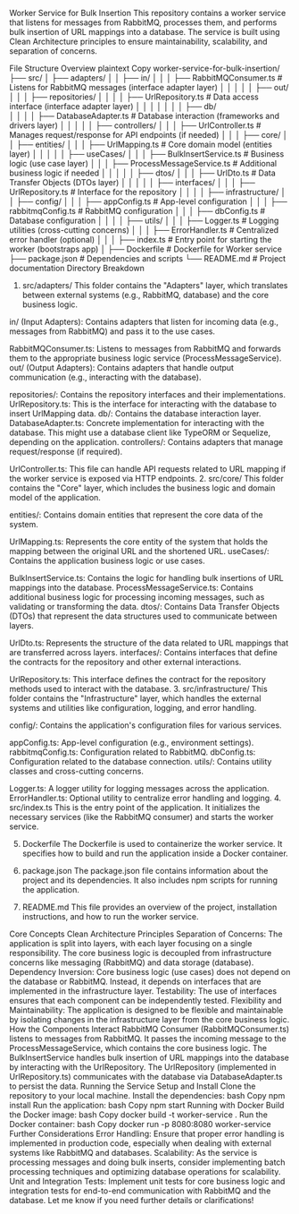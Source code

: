 Worker Service for Bulk Insertion
This repository contains a worker service that listens for messages from RabbitMQ, processes them, and performs bulk insertion of URL mappings into a database. The service is built using Clean Architecture principles to ensure maintainability, scalability, and separation of concerns.

File Structure Overview
plaintext
Copy
worker-service-for-bulk-insertion/
├── src/
│ ├── adapters/
│ │ ├── in/
│ │ │ ├── RabbitMQConsumer.ts # Listens for RabbitMQ messages (interface adapter layer)
│ │ │
│ │ ├── out/
│ │ │ ├── repositories/
│ │ │ │ ├── UrlRepository.ts # Data access interface (interface adapter layer)
│ │ │ │
│ │ │ ├── db/  
│ │ │ │ ├── DatabaseAdapter.ts # Database interaction (frameworks and drivers layer)
│ │ │
│ │ ├── controllers/
│ │ │ ├── UrlController.ts # Manages request/response for API endpoints (if needed)
│ │
│ ├── core/
│ │ ├── entities/
│ │ │ ├── UrlMapping.ts # Core domain model (entities layer)
│ │ │
│ │ ├── useCases/
│ │ │ ├── BulkInsertService.ts # Business logic (use case layer)
│ │ │ ├── ProcessMessageService.ts # Additional business logic if needed
│ │ │
│ │ ├── dtos/
│ │ │ ├── UrlDto.ts # Data Transfer Objects (DTOs layer)
│ │ │
│ │ ├── interfaces/
│ │ │ ├── UrlRepository.ts # Interface for the repository
│ │ │
│ ├── infrastructure/
│ │ ├── config/
│ │ │ ├── appConfig.ts # App-level configuration
│ │ │ ├── rabbitmqConfig.ts # RabbitMQ configuration
│ │ │ ├── dbConfig.ts # Database configuration
│ │
│ │ ├── utils/
│ │ │ ├── Logger.ts # Logging utilities (cross-cutting concerns)
│ │ │ ├── ErrorHandler.ts # Centralized error handler (optional)
│ │
│ ├── index.ts # Entry point for starting the worker (bootstraps app)
│
├── Dockerfile # Dockerfile for Worker service
├── package.json # Dependencies and scripts
└── README.md # Project documentation
Directory Breakdown

1. src/adapters/
   This folder contains the "Adapters" layer, which translates between external systems (e.g., RabbitMQ, database) and the core business logic.

in/ (Input Adapters): Contains adapters that listen for incoming data (e.g., messages from RabbitMQ) and pass it to the use cases.

RabbitMQConsumer.ts: Listens to messages from RabbitMQ and forwards them to the appropriate business logic service (ProcessMessageService).
out/ (Output Adapters): Contains adapters that handle output communication (e.g., interacting with the database).

repositories/: Contains the repository interfaces and their implementations.
UrlRepository.ts: This is the interface for interacting with the database to insert UrlMapping data.
db/: Contains the database interaction layer.
DatabaseAdapter.ts: Concrete implementation for interacting with the database. This might use a database client like TypeORM or Sequelize, depending on the application.
controllers/: Contains adapters that manage request/response (if required).

UrlController.ts: This file can handle API requests related to URL mapping if the worker service is exposed via HTTP endpoints. 2. src/core/
This folder contains the "Core" layer, which includes the business logic and domain model of the application.

entities/: Contains domain entities that represent the core data of the system.

UrlMapping.ts: Represents the core entity of the system that holds the mapping between the original URL and the shortened URL.
useCases/: Contains the application business logic or use cases.

BulkInsertService.ts: Contains the logic for handling bulk insertions of URL mappings into the database.
ProcessMessageService.ts: Contains additional business logic for processing incoming messages, such as validating or transforming the data.
dtos/: Contains Data Transfer Objects (DTOs) that represent the data structures used to communicate between layers.

UrlDto.ts: Represents the structure of the data related to URL mappings that are transferred across layers.
interfaces/: Contains interfaces that define the contracts for the repository and other external interactions.

UrlRepository.ts: This interface defines the contract for the repository methods used to interact with the database. 3. src/infrastructure/
This folder contains the "Infrastructure" layer, which handles the external systems and utilities like configuration, logging, and error handling.

config/: Contains the application's configuration files for various services.

appConfig.ts: App-level configuration (e.g., environment settings).
rabbitmqConfig.ts: Configuration related to RabbitMQ.
dbConfig.ts: Configuration related to the database connection.
utils/: Contains utility classes and cross-cutting concerns.

Logger.ts: A logger utility for logging messages across the application.
ErrorHandler.ts: Optional utility to centralize error handling and logging. 4. src/index.ts
This is the entry point of the application. It initializes the necessary services (like the RabbitMQ consumer) and starts the worker service.

5. Dockerfile
   The Dockerfile is used to containerize the worker service. It specifies how to build and run the application inside a Docker container.

6. package.json
   The package.json file contains information about the project and its dependencies. It also includes npm scripts for running the application.

7. README.md
   This file provides an overview of the project, installation instructions, and how to run the worker service.

Core Concepts
Clean Architecture Principles
Separation of Concerns: The application is split into layers, with each layer focusing on a single responsibility. The core business logic is decoupled from infrastructure concerns like messaging (RabbitMQ) and data storage (database).
Dependency Inversion: Core business logic (use cases) does not depend on the database or RabbitMQ. Instead, it depends on interfaces that are implemented in the infrastructure layer.
Testability: The use of interfaces ensures that each component can be independently tested.
Flexibility and Maintainability: The application is designed to be flexible and maintainable by isolating changes in the infrastructure layer from the core business logic.
How the Components Interact
RabbitMQ Consumer (RabbitMQConsumer.ts) listens to messages from RabbitMQ.
It passes the incoming message to the ProcessMessageService, which contains the core business logic.
The BulkInsertService handles bulk insertion of URL mappings into the database by interacting with the UrlRepository.
The UrlRepository (implemented in UrlRepository.ts) communicates with the database via DatabaseAdapter.ts to persist the data.
Running the Service
Setup and Install
Clone the repository to your local machine.
Install the dependencies:
bash
Copy
npm install
Run the application:
bash
Copy
npm start
Running with Docker
Build the Docker image:
bash
Copy
docker build -t worker-service .
Run the Docker container:
bash
Copy
docker run -p 8080:8080 worker-service
Further Considerations
Error Handling: Ensure that proper error handling is implemented in production code, especially when dealing with external systems like RabbitMQ and databases.
Scalability: As the service is processing messages and doing bulk inserts, consider implementing batch processing techniques and optimizing database operations for scalability.
Unit and Integration Tests: Implement unit tests for core business logic and integration tests for end-to-end communication with RabbitMQ and the database.
Let me know if you need further details or clarifications!
